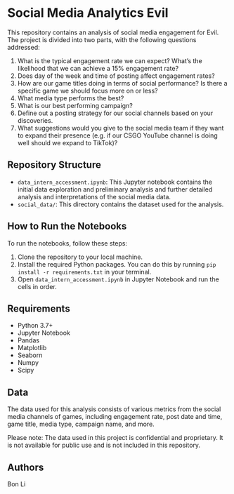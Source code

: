 # Social Media Analytics Evil

This repository contains an analysis of social media engagement for Evil. The project is divided into two parts, with the following questions addressed:

1. What is the typical engagement rate we can expect? What’s the likelihood that we can achieve a 15% engagement rate?
2. Does day of the week and time of posting affect engagement rates?
3. How are our game titles doing in terms of social performance? Is there a specific game we should focus more on or less?
4. What media type performs the best?
5. What is our best performing campaign?
6. Define out a posting strategy for our social channels based on your discoveries.
7. What suggestions would you give to the social media team if they want to expand their presence (e.g. if our CSGO YouTube channel is doing well should we expand to TikTok)?

## Repository Structure

* `data_intern_accessment.ipynb`: This Jupyter notebook contains the initial data exploration and preliminary analysis and further detailed analysis and interpretations of the social media data.
* `social_data/`: This directory contains the dataset used for the analysis.

## How to Run the Notebooks

To run the notebooks, follow these steps:

1. Clone the repository to your local machine.
2. Install the required Python packages. You can do this by running `pip install -r requirements.txt` in your terminal.
3. Open `data_intern_accessment.ipynb` in Jupyter Notebook and run the cells in order.

## Requirements

* Python 3.7+
* Jupyter Notebook
* Pandas
* Matplotlib
* Seaborn
* Numpy
* Scipy

## Data

The data used for this analysis consists of various metrics from the social media channels of games, including engagement rate, post date and time, game title, media type, campaign name, and more.

Please note: The data used in this project is confidential and proprietary. It is not available for public use and is not included in this repository.

## Authors

Bon Li
